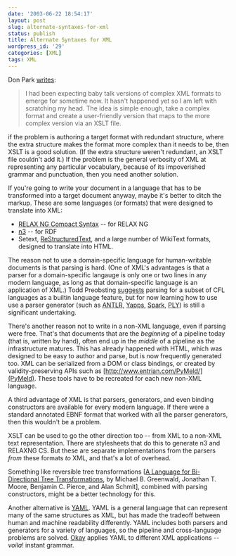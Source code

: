 ```yaml
---
date: '2003-06-22 18:54:17'
layout: post
slug: alternate-syntaxes-for-xml
status: publish
title: Alternate Syntaxes for XML
wordpress_id: '29'
categories: [XML]
tags: XML
---
```


Don Park [writes](http://www.docuverse.com/blog/donpark/2003/06/16.html#a597):

> I had been expecting baby talk versions of complex XML formats to emerge for sometime now.  It hasn't happened yet so I am left with scratching my head.  The idea is simple enough, take a complex format and create a user-friendly version that maps to the more complex version via an XSLT file.

if the problem is authoring a target format with redundant structure, where the extra structure makes the format more complex than it needs to be, then XSLT is a good solution.  (If the extra structure weren't redundant, an XSLT file couldn't add it.)  If the problem is the general verbosity of XML at representing any particular vocabulary, because of its impoverished grammar and punctuation, then you need another solution.

If you're going to write your document in a language that has to be transformed into a target document anyway, maybe it's better to ditch the markup.  These are some languages (or formats) that were designed to translate into XML:

  * [RELAX NG Compact Syntax](http://www.oasis-open.org/committees/relax-ng/compact-20021121.html) -- for RELAX NG
  * [n3](http://www.w3.org/2000/10/swap/Primer) -- for RDF
  * Setext, [ReStructuredText](http://docutils.sourceforge.net/rst.html), and a large number of WikiText formats, designed to translate into HTML.

The reason not to use a domain-specific language for human-writable documents is that parsing is hard.  (One of XML's advantages is that a parser for a domain-specific langauge is only one or two lines in any modern language, as long as that domain-specific language is an application of XML.)  Todd Preobsting [suggests](http://research.microsoft.com/~toddpro/papers/disruptive.ppt) parsing for a subset of CFL languages as a builtin language feature, but for now learning how to use use a parser generator (such as [ANTLR](http://www.antlr.org/), [Yapps](http://theory.stanford.edu/~amitp/Yapps/), [Spark](http://pages.cpsc.ucalgary.ca/~aycock/spark/), [PLY](http://systems.cs.uchicago.edu/ply/)) is still a significant undertaking.

There's another reason not to write in a non-XML language, even if parsing were free.  That's that documents that are the _beginning_ of a pipeline today (that is, written by hand), often end up in the _middle_ of a pipeline as the infrastructure matures.  This has already happened with HTML, which was designed to be easy to author and parse, but is now frequently generated too.  XML can be serialized from a DOM or class bindings, or created by validity-preserving APIs such as [http://www.entrian.com/PyMeld/](PyMeld).  These tools have to be recreated for each new non-XML language.

A third advantage of XML is that parsers, generators, and even binding constructors are available for every modern language.  If there were a standard annotated EBNF format that worked with all the parser generators, then this wouldn't be a problem.

XSLT can be used to go the other direction too -- from XML to a non-XML text representation.  There are stylesheets that do this to generate n3 and RELAXNG CS.  But these are separate implementations from the parsers _from_ these formats _to_ XML, and that's a lot of overhead.

Something like reversible tree transformations [[A Language for Bi-Directional Tree Transformations](http://www.cis.upenn.edu/%7Ebcpierce/papers/lenses.pdf), by Michael B. Greenwald, Jonathan T. Moore, Benjamin C. Pierce, and Alan Schmit], combined with parsing constructors, might be a better technology for this.

Another alternative is [YAML](http://www.yaml.org/).  YAML is a general language that can represent many of the same structures as XML, but has made the tradeoff between human and machine readability differently.  YAML includes both parsers and generators for a variety of languages, so the pipeline and cross-language problems are solved.  [Okay](http://yaml.freepan.org/index.cgi?TheOkayProject) applies YAML to different XML applications -- _voila_! instant grammar.
